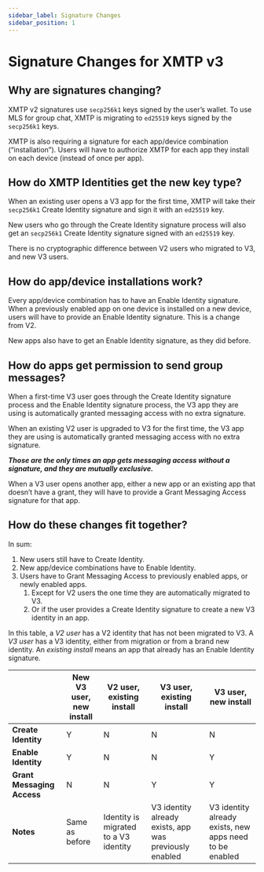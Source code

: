 ```yaml
---
sidebar_label: Signature Changes
sidebar_position: 1
---
```


# Signature Changes for XMTP v3

## Why are signatures changing?

XMTP v2 signatures use `secp256k1` keys signed by the user’s wallet. To use MLS for group chat, XMTP is migrating to `ed25519` keys signed by the `secp256k1` keys.

XMTP is also requiring a signature for each app/device combination (“installation”).  Users will have to authorize XMTP for each app they install on each device (instead of once per app).

## How do XMTP Identities get the new key type?

When an existing user opens a V3 app for the first time, XMTP will take their `secp256k1` Create Identity signature and sign it with an `ed25519` key.

New users who go through the Create Identity signature process will also get an `secp256k1` Create Identity signature signed with an `ed25519` key.

There is no cryptographic difference between V2 users who migrated to V3, and new V3 users.

## How do app/device installations work?

Every app/device combination has to have an Enable Identity signature.  When a previously enabled app on one device is installed on a new device, users will have to provide an Enable Identity signature.  This is a change from V2.

New apps also have to get an Enable Identity signature, as they did before.

## How do apps get permission to send group messages?

When a first-time V3 user goes through the Create Identity signature process and the Enable Identity signature process, the V3 app they are using is automatically granted messaging access with no extra signature.

When an existing V2 user is upgraded to V3 for the first time, the V3 app they are using is automatically granted messaging access with no extra signature.

***Those are the only times an app gets messaging access without a signature, and they are mutually exclusive.***

When a V3 user opens another app, either a new app or an existing app that doesn’t have a grant, they will have to provide a Grant Messaging Access signature for that app.

## How do these changes fit together?

In sum:

1. New users still have to Create Identity.
1. New app/device combinations have to Enable Identity.
1. Users have to Grant Messaging Access to previously enabled apps, or newly enabled apps.
     1. Except for V2 users the one time they are automatically migrated to V3.
     1. Or if the user provides a Create Identity signature to create a new V3 identity in an app.

In this table, a *V2 user* has a V2 identity that has not been migrated to V3.  A *V3 user* has a V3 identity, either from migration or from a brand new identity.  An *existing install* means an app that already has an Enable Identity signature.

| | New V3 user, new install | V2 user, existing install | V3 user, existing install | V3 user, new install |
| ---- | ---- | ---- | ---- | ---- |  
| **Create Identity** | Y | N | N | N |
| **Enable Identity** | Y | N | N | Y |
| **Grant Messaging Access** | N | N | Y | Y |
| **Notes** | Same as before | Identity is migrated to a V3 identity | V3 identity already exists, app was previously enabled | V3 identity already exists, new apps need to be enabled |
